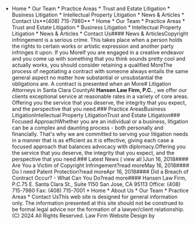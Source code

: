   * Home  * Our Team  * Practice Areas    * Trust and Estate Litigation    * Business Litigation    * Intellectual Property Litigation  * News & Articles  * Contact Us**(408) 715-7980**  * Home  * Our Team  * Practice Areas    * Trust and Estate Litigation    * Business Litigation    * Intellectual Property Litigation  * News & Articles  * Contact Us#### News & ArticlesCopyright infringement is a serious crime. This takes place when a person holds the rights to certain works or artistic expression and another party infringes it upon. If you MoreIf you are engaged in a creative endeavor and you come up with something that you think sounds pretty cool and actually works, you should consider retaining a qualified MoreThe process of negotiating a contract with someone always entails the same general aspect no matter how substantial or unsubstantial the obligations are. A contract is presented when an More# Litigation Attorneys in Santa Clara CountyAt **Hansen Law Firm, P.C.** , we offer our clients exceptional service at reasonable rates in a variety of core areas. Offering you the service that you deserve, the integrity that you expect, and the perspective that you need.### Practice AreasBusiness LitigationIntellectual Property   LitigationTrust and   Estate Litigation### Focused ApproachWhether you are an individual or a business, litigation can be a complex and daunting process - both personally and financially. That's why we are committed to serving your litigation needs in a manner that is as efficient as it is effective, giving each case a focused approach that balances advocacy with diplomacy.Offering you the service that you deserve, the integrity that you expect, and the perspective that you need.### Latest News ( view all )Jun 16, 2018#### Are You a Victim of Copyright Infringement?read moreMay 16, 2018#### Do I need Patent Protection?read moreApr 16, 2018#### Did a Breach of Contract Occur? - What Can You Do?read more#### Hansen Law Firm, P.C.75 E. Santa Clara St., Suite 1150   San Jose, CA 95113 Office: (408) 715-7980   Fax: (408) 715-7001  * Home  * About Us  * Our Team  * Practice Areas  * Contact UsThis web site is designed for general information only. The information presented at this site should not be construed to be formal legal advice nor the formation of a lawyer/client relationship.(C) 2024 All Rights Reserved. Law Firm Website Design by 